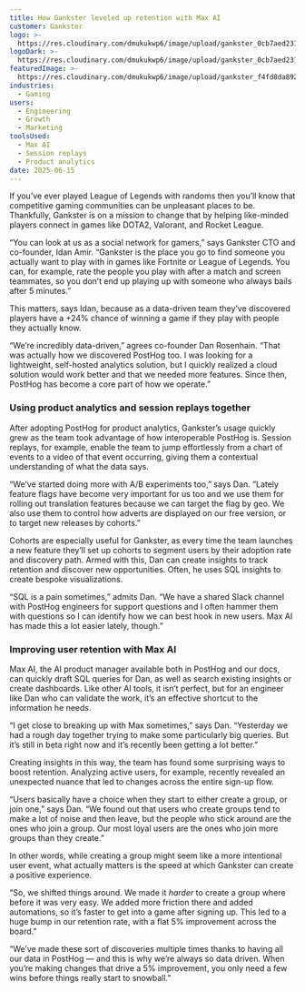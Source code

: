```yaml
---
title: How Gankster leveled up retention with Max AI
customer: Gankster
logo: >-
  https://res.cloudinary.com/dmukukwp6/image/upload/gankster_0cb7aed231.png
logoDark: >-
  https://res.cloudinary.com/dmukukwp6/image/upload/gankster_0cb7aed231.png
featuredImage: >-
  https://res.cloudinary.com/dmukukwp6/image/upload/gankster_f4fd8da892.jpg
industries:
  - Gaming
users:
  - Engineering
  - Growth
  - Marketing
toolsUsed:
  - Max AI
  - Session replays
  - Product analytics
date: 2025-06-15
---
```


If you’ve ever played League of Legends with randoms then you’ll know that competitive gaming communities can be unpleasant places to be. Thankfully, Gankster is on a mission to change that by helping like-minded players connect in games like DOTA2, Valorant, and Rocket League. 

“You can look at us as a social network for gamers,” says Gankster CTO and co-founder, Idan Amir. “Gankster is the place you go to find someone you actually want to play with in games like Fortnite or League of Legends. You can, for example, rate the people you play with after a match and screen teammates, so you don’t end up playing up with someone who always bails after 5 minutes.”

This matters, says Idan, because as a data-driven team they’ve discovered players have a +24% chance of winning a game if they play with people they actually know.

“We’re incredibly data-driven,” agrees co-founder Dan Rosenhain. “That was actually how we discovered PostHog too. I was looking for a lightweight, self-hosted analytics solution, but I quickly realized a cloud solution would work better and that we needed more features. Since then, PostHog has become a core part of how we operate.”

### Using product analytics and session replays together

After adopting PostHog for product analytics, Gankster’s usage quickly grew as the team took advantage of how interoperable PostHog is. Session replays, for example, enable the team to jump effortlessly from a chart of events to a video of that event occurring, giving them a contextual understanding of what the data says. 

“We’ve started doing more with A/B experiments too,” says Dan. “Lately feature flags have become very important for us too and we use them for rolling out translation features because we can target the flag by geo. We also use them to control how adverts are displayed on our free version, or to target new releases by cohorts.”

Cohorts are especially useful for Gankster, as every time the team launches a new feature they’ll set up cohorts to segment users by their adoption rate and discovery path. Armed with this, Dan can create insights to track retention and discover new opportunities. Often, he uses SQL insights to create bespoke visualizations. 

“SQL is a pain sometimes,” admits Dan. “We have a shared Slack channel with PostHog engineers for support questions and I often hammer them with questions so I can identify how we can best hook in new users. Max AI has made this a lot easier lately, though.”

### Improving user retention with Max AI
Max AI, the AI product manager available both in PostHog and our docs, can quickly draft SQL queries for Dan, as well as search existing insights or create dashboards. Like other AI tools, it isn’t perfect, but for an engineer like Dan who can validate the work, it’s an effective shortcut to the information he needs. 

“I get close to breaking up with Max sometimes,” says Dan. “Yesterday we had a rough day together trying to make some particularly big queries. But it’s still in beta right now and it’s recently been getting a lot better.”

Creating insights in this way, the team has found some surprising ways to boost retention. Analyzing active users, for example, recently revealed an unexpected nuance that led to changes across the entire sign-up flow.

“Users basically have a choice when they start to either create a group, or join one,” says Dan. “We found out that users who create groups tend to make a lot of noise and then leave, but the people who stick around are the ones who join a group. Our most loyal users are the ones who join more groups than they create.”

In other words, while creating a group might seem like a more intentional user event, what actually matters is the speed at which Gankster can create a positive experience. 

“So, we shifted things around. We made it _harder_ to create a group where before it was very easy. We added more friction there and added automations, so it’s faster to get into a game after signing up. This led to a huge bump in our retention rate, with a flat 5% improvement across the board.”

“We’ve made these sort of discoveries multiple times thanks to having all our data in PostHog — and this is why we’re always so data driven. When you’re making changes that drive a 5% improvement, you only need a few wins before things really start to snowball.”
